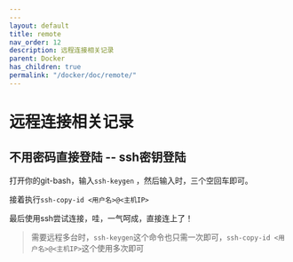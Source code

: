 ```yaml
---
---
layout: default
title: remote
nav_order: 12
description: 远程连接相关记录
parent: Docker
has_children: true
permalink: "/docker/doc/remote/"
---
```


# 远程连接相关记录

## 不用密码直接登陆 -- ssh密钥登陆

打开你的git-bash，输入`ssh-keygen` ，然后输入时，三个空回车即可。

接着执行`ssh-copy-id <用户名>@<主机IP>`

最后使用ssh尝试连接，哇，一气呵成，直接连上了！
> 需要远程多台时，`ssh-keygen`这个命令也只需一次即可，`ssh-copy-id <用户名>@<主机IP>`这个使用多次即可
